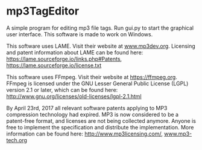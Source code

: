 # mp3TagEditor
A simple program for editing mp3 file tags. Run gui.py to start the graphical user interface.
This software is made to work on Windows.

This software uses LAME. Visit their website at www.mp3dev.org.
Licensing and patent information about LAME can be found here: https://lame.sourceforge.io/links.php#Patents, https://lame.sourceforge.io/license.txt

This software uses FFmpeg. Visit their website at https://ffmpeg.org.
FFmpeg is licensed under the GNU Lesser General Public License (LGPL) version 2.1 or later, which can be found here: http://www.gnu.org/licenses/old-licenses/lgpl-2.1.html

By April 23rd, 2017 all relevant software patents applying to MP3 compression technology had expired. MP3 is now considered to be a patent-free format, and licenses are not being collected anymore. Anyone is free to implement the specification and distribute the implementation.
More information can be found here: http://www.mp3licensing.com/, www.mp3-tech.org
